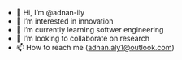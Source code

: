 - 👋 Hi, I’m @adnan-ily
- 👀 I’m interested in innovation
- 🌱 I’m currently learning softwer engineering
- 💞️ I’m looking to collaborate on research
- 📫 How to reach me (adnan.aly1@outlook.com)

<!---
adnan-ily/adnan-ily is a ✨ special ✨ repository because its `README.md` (this file) appears on your GitHub profile.
You can click the Preview link to take a look at your changes.
--->
